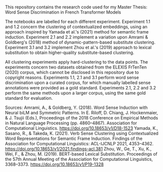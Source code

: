This repository contains the research code used for my Master Thesis:
Word Sense Discrimination in French Transformer Models

The notebooks are labelled for each different experiment.
Experiment 1.1 and 1.2 concern the clustering of contextualized embeddings, using an approach inspired by Yamada et al.'s (2021) method for semantic frame induction.
Experiment 2.1 and 2.2 implement a variation upon Amrami & Goldberg's (2018) method of dynamic-pattern-based substitute clustering.
Experiment 3.1 and 3.2 implement Zhou et al.'s (2019) approach to lexical substitution to obtain higher-quality substitute-based clustering.

All clustering experiments apply hard-clustering to the data points.
The experiments concern two datasets obtained from the ELEXIS FrTenTen (2020) corpus, which cannot be disclosed in this repository due to copyright reasons.
Experiments 1.1, 2.1  and 3.1 perform word sense discrimination upon a curated corpus, for which manually labelled sense annotations were provided as a gold standard.
Experiments 2.1, 2.2 and 3.2 perform the same methods upon a larger corpus, using the same gold standard for evaluation.


Sources:
Amrami, A., & Goldberg, Y. (2018). 
  Word Sense Induction with Neural biLM and Symmetric Patterns. In E. Riloff, D. Chiang, J. Hockenmaier, & J. Tsujii (Eds.), 
  Proceedings of the 2018 Conference on Empirical Methods in Natural Language Processing (pp. 4860–4867). Association for Computational Linguistics. 
  https://doi.org/10.18653/v1/D18-1523
Yamada, K., Sasano, R., & Takeda, K. (2021). 
  Verb Sense Clustering using Contextualized Word Representations for Semantic Frame Induction. 
  Findings of the Association for Computational Linguistics: ACL-IJCNLP 2021, 4353–4362. 
  https://doi.org/10.18653/v1/2021.findings-acl.381
Zhou, W., Ge, T., Xu, K., Wei, F., & Zhou, M. (2019). 
  BERT-based Lexical Substitution. 
  Proceedings of the 57th Annual Meeting of the Association for Computational Linguistics, 3368–3373. 
  https://doi.org/10.18653/v1/P19-1328
